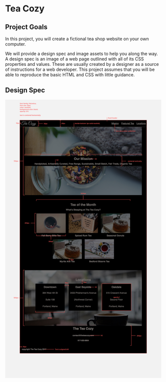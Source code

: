 <h1>Tea Cozy</h1>

<h2>Project Goals</h2>
In this project, you will create a fictional tea shop website on your own computer.

We will provide a design spec and image assets to help you along the way. A design spec is an image of a web page outlined with all of its CSS properties and values. These are usually created by a designer as a source of instructions for a web developer. This project assumes that you will be able to reproduce the basic HTML and CSS with little guidance.

<h2>Design Spec</h2>
<a href='./specification.jpg'><img src='./specification.jpg'></a>
